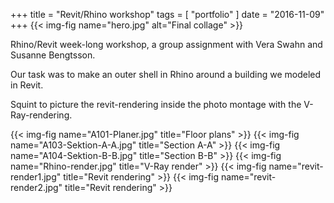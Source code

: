 +++
title = "Revit/Rhino workshop"
tags = [ "portfolio" ]
date = "2016-11-09"
+++
{{< img-fig name="hero.jpg" alt="Final collage" >}}

Rhino/Revit week-long workshop, a group assignment with Vera Swahn and Susanne Bengtsson.

Our task was to make an outer shell in Rhino around a building we modeled in Revit.

Squint to picture the revit-rendering inside the photo montage with the V-Ray-rendering.

{{< img-fig name="A101-Planer.jpg" title="Floor plans" >}}
{{< img-fig name="A103-Sektion-A-A.jpg" title="Section A-A" >}}
{{< img-fig name="A104-Sektion-B-B.jpg" title="Section B-B" >}}
{{< img-fig name="Rhino-render.jpg" title="V-Ray render" >}}
{{< img-fig name="revit-render1.jpg" title="Revit rendering" >}}
{{< img-fig name="revit-render2.jpg" title="Revit rendering" >}}
